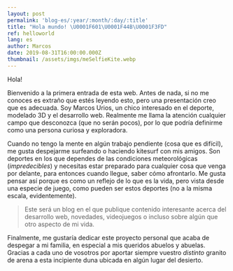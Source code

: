 ```yaml
---
layout: post
permalink: 'blog-es/:year/:month/:day/:title'
title: "Hola mundo! \U0001F601\U0001F44B\U0001F3FD"
ref: helloworld
lang: es
author: Marcos
date: 2019-08-31T16:00:00.000Z
thumbnail: /assets/imgs/meSelfieKite.webp
---
```

Hola! 

Bienvenido a la primera entrada de esta web. Antes de nada, si no me conoces es extraño que estés leyendo esto, pero una presentación creo que es adecuada. Soy Marcos Urios, un chico interesado en el deporte, modelado 3D y el desarrollo web. Realmente me llama la atención cualquier campo que desconozca (que no serán pocos), por lo que podría definirme como una persona curiosa y exploradora.

Cuando no tengo la mente en algún trabajo pendiente (cosa que es difícil), me gusta despejarme surfeando o haciendo kitesurf con mis amigos. Son deportes en los que dependes de las condiciones meteorológicas (_impredecibles_) y necesitas estar preparado para cualquier cosa que venga por delante, para entonces cuando llegue, saber cómo afrontarlo. Me gusta pensar así porque es como un reflejo de lo que es la vida, pero vista desde una especie de juego, como pueden ser estos deportes (no a la misma escala, evidentemente).

> Este será un blog en el que publique contenido interesante acerca del desarrollo web, novedades, videojuegos o incluso sobre algún que otro aspecto de mi vida.

Finalmente, me gustaría dedicar este proyecto personal que acaba de despegar a mi familia, en especial a mis queridos abuelos y abuelas. Gracias a cada uno de vosotros por aportar siempre vuestro _distinto_ granito de arena a esta incipiente duna ubicada en algún lugar del desierto.

